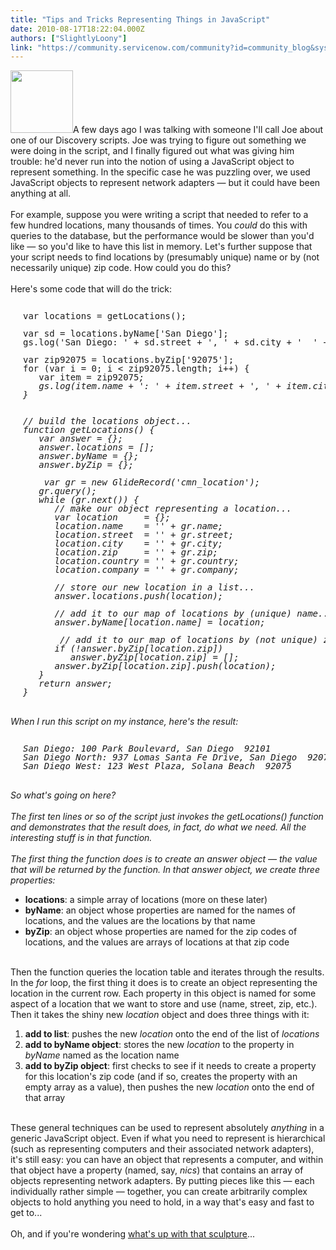 ```yaml
---
title: "Tips and Tricks Representing Things in JavaScript"
date: 2010-08-17T18:22:04.000Z
authors: ["SlightlyLoony"]
link: "https://community.servicenow.com/community?id=community_blog&sys_id=518d2669dbd0dbc01dcaf3231f9619b2"
---
```

<p><img  alt="" class="jive-image" src="82470d86dbd0130468c1fb651f9619ba.iix" style="width: auto; height: 100px;" />A few days ago I was talking with someone I'll call Joe about one of our Discovery scripts. Joe was trying to figure out something we were doing in the script, and I finally figured out what was giving him trouble: he'd never run into the notion of using a JavaScript object to represent something. In the specific case he was puzzling over, we used JavaScript objects to represent network adapters — but it could have been anything at all.<br /><br />For example, suppose you were writing a script that needed to refer to a few hundred locations, many thousands of times. You <i>could</i> do this with queries to the database, but the performance would be slower than you'd like — so you'd like to have this list in memory. Let's further suppose that your script needs to find locations by (presumably unique) name or by (not necessarily unique) zip code. How could you do this?<br /><!--break--><br />Here's some code that will do the trick:<br /><pre style="margin-left:20px;line-height:1;"><br />var locations = getLocations();<br /><br />var sd = locations.byName['San Diego'];<br />gs.log('San Diego: ' + sd.street + ', ' + sd.city + '  ' + sd.zip);<br /><br />var zip92075 = locations.byZip['92075'];<br />for (var i = 0; i &lt; zip92075.length; i++) {<br />   var item = zip92075<i>;<br />   gs.log(item.name + ': ' + item.street + ', ' + item.city + '  ' + item.zip);<br />}<br /><br /><br />// build the locations object...<br />function getLocations() {<br />   var answer = {};<br />   answer.locations = [];<br />   answer.byName = {};<br />   answer.byZip = {};<br />  <br />    var gr = new GlideRecord('cmn_location');<br />   gr.query();<br />   while (gr.next()) {<br />      // make our object representing a location...<br />      var location     = {};<br />      location.name    = '' + gr.name;<br />      location.street  = '' + gr.street;<br />      location.city    = '' + gr.city;<br />      location.zip     = '' + gr.zip;<br />      location.country = '' + gr.country;<br />      location.company = '' + gr.company;<br /><br />      // store our new location in a list...<br />      answer.locations.push(location);<br /><br />      // add it to our map of locations by (unique) name...<br />      answer.byName[location.name] = location;<br />     <br />       // add it to our map of locations by (not unique) zip code...<br />      if (!answer.byZip[location.zip])<br />         answer.byZip[location.zip] = [];<br />      answer.byZip[location.zip].push(location);<br />   }<br />   return answer;<br />}</i></pre><i><br />When I run this script on my instance, here's the result:<br /></i><pre style="margin-left:20px;line-height:1;"><i><br />San Diego: 100 Park Boulevard, San Diego  92101<br />San Diego North: 937 Lomas Santa Fe Drive, San Diego  92075<br />San Diego West: 123 West Plaza, Solana Beach  92075<br /></i></pre><i><br /> So what's going on here?<br /><br />The first ten lines or so of the script just invokes the getLocations() function and demonstrates that the result does, in fact, do what we need. All the interesting stuff is in that function.<br /><br />The first thing the function does is to create an answer object — the value that will be returned by the function. In that answer object, we create three properties:<br /></i><ul><li><b>locations</b>: a simple array of locations (more on these later)</li><li><b>byName</b>: an object whose properties are named for the names of locations, and the values are the locations by that name</li><li><b>byZip</b>: an object whose properties are named for the zip codes of locations, and the values are arrays of locations at that zip code</li></ul><br />Then the function queries the location table and iterates through the results. In the <i>for</i> loop, the first thing it does is to create an object representing the location in the current row. Each property in this object is named for some aspect of a location that we want to store and use (name, street, zip, etc.). Then it takes the shiny new <i>location</i> object and does three things with it:<br /><ol><li><b>add to list</b>: pushes the new <i>location</i> onto the end of the list of <i>locations</i></li><li><b>add to byName object</b>: stores the new <i>location</i> to the property in <i>byName</i> named as the location name</li><li><b>add to byZip object</b>: first checks to see if it needs to create a property for this location's zip code (and if so, creates the property with an empty array as a value), then pushes the new <i>location</i> onto the end of that array</li></ol><br />These general techniques can be used to represent absolutely <i>anything</i> in a generic JavaScript object. Even if what you need to represent is hierarchical (such as representing computers and their associated network adapters), it's still easy: you can have an object that represents a computer, and within that object have a property (named, say, <i>nics</i>) that contains an array of objects representing network adapters. By putting pieces like this — each individually rather simple — together, you can create arbitrarily complex objects to hold anything you need to hold, in a way that's easy and fast to get to...<br /><br />Oh, and if you're wondering <a title="w.ritholtz.com/blog/2009/09/sculpture-what-you-see-might-not-be-real/" href="http://www.ritholtz.com/blog/2009/09/sculpture-what-you-see-might-not-be-real/">what's up with that sculpture</a>...</p>